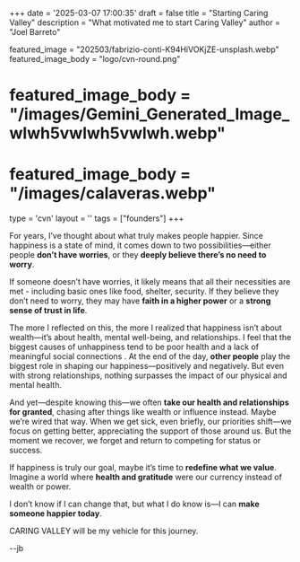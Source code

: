 +++
date = '2025-03-07 17:00:35'
draft = false
title = "Starting Caring Valley"
description = "What motivated me to start Caring Valley"
author = "Joel Barreto"

featured_image = "202503/fabrizio-conti-K94HiVOKjZE-unsplash.webp"
featured_image_body = "logo/cvn-round.png"
# featured_image_body = "/images/Gemini_Generated_Image_wlwh5vwlwh5vwlwh.webp"
# featured_image_body = "/images/calaveras.webp"

type = 'cvn'
layout = ''
tags = ["founders"]
+++

For years, I’ve thought about what truly makes people happier. Since happiness is a state of mind, it comes down to two possibilities—either people **don’t have worries**, or they **deeply believe there’s no need to worry**.

If someone doesn’t have worries, it likely means that all their necessities are met - including basic ones like food, shelter, security. If they believe they don’t need to worry, they may have **faith in a higher power** or a **strong sense of trust in life**.

The more I reflected on this, the more I realized that <span class="green">happiness isn’t about wealth—it’s about health, mental well-being, and relationships</span>. I feel that the biggest causes of unhappiness tend to be <span class="red">poor health</span> and <span class="red">a lack of meaningful social connections</span> . At the end of the day, **other people** play the biggest role in shaping our happiness—positively and negatively. But even with strong relationships, nothing surpasses the impact of our physical and mental health.

And yet—despite knowing this—we often **take our health and relationships for granted**, chasing after things like wealth or influence instead. Maybe we’re wired that way. When we get sick, even briefly, our priorities shift—we focus on getting better, appreciating the support of those around us. But the moment we recover, we forget and return to competing for status or success. 

If happiness is truly our goal, maybe it’s time to **redefine what we value**. Imagine a world where **health and gratitude** were our currency instead of wealth or power. 

<span class="blue">I don’t know if I can change that, but what I do know is—I can **make someone happier today**.</span>

CARING VALLEY will be my vehicle for this journey.

--jb